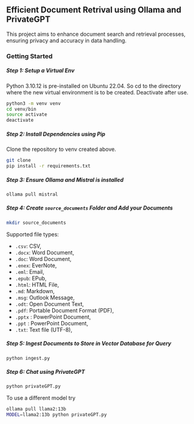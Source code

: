 ## Efficient Document Retrival using Ollama and PrivateGPT

This project aims to enhance document search and retrieval processes, ensuring privacy and accuracy in data handling.

### Getting Started

##### Step 1: Setup a Virtual Env

Python 3.10.12 is pre-installed on Ubuntu 22.04.  So cd to the directory where the new virtual environment is to be created.  Deactivate after use.

```bash
python3 -m venv venv
cd venv/bin
source activate
deactivate
```

##### Step 2: Install Dependencies using Pip

Clone the repository to venv created above.

```bash
git clone 
pip install -r requirements.txt
```

##### Step 3: Ensure Ollama and Mistral is installed

```bash
ollama pull mistral
```

##### Step 4: Create `source_documents` Folder and Add your Documents

```bash
mkdir source_documents
```

Supported file types:

- `.csv`: CSV,
- `.docx`: Word Document,
- `.doc`: Word Document,
- `.enex`: EverNote,
- `.eml`: Email,
- `.epub`: EPub,
- `.html`: HTML File,
- `.md`: Markdown,
- `.msg`: Outlook Message,
- `.odt`: Open Document Text,
- `.pdf`: Portable Document Format (PDF),
- `.pptx` : PowerPoint Document,
- `.ppt` : PowerPoint Document,
- `.txt`: Text file (UTF-8),

##### Step 5: Ingest Documents to Store in Vector Database for Query

```bash
python ingest.py
```

##### Step 6: Chat using PrivateGPT

```bash
python privateGPT.py
```

To use a different model try


```bash
ollama pull llama2:13b
MODEL=llama2:13b python privateGPT.py
```
